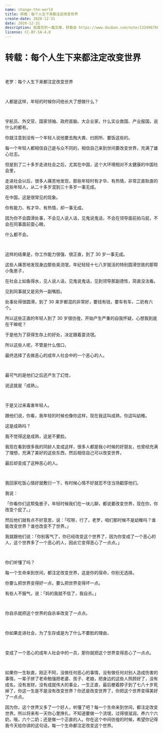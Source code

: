 ```yaml
---
name: change-the-world
title: 转载：每个人生下来都注定改变世界
create-date: 2020-12-31
date: 2020-12-31
description: 挺喜欢的一篇文章，转载自 https://www.douban.com/note/132496760/ ，原作者是罗永浩。
license: CC-BY-SA-4.0
---
```


# 转载：每个人生下来都注定改变世界

&nbsp;

老罗：每个人生下来都注定改变世界

&nbsp;

人都是这样，年轻的时候你问他长大了想做什么？

&nbsp;

宇航员、外交官、国家领袖、政府首脑、大企业家，什么实业救国、产业报国，说什么的都有。

你就注意到没有一个年轻人说他要去掏大粪、扫厕所、要饭这些的。

每一个年轻人都相信自己是与众不同的，相信自己来到世间要改变世界，充满了雄心壮志。

但是到了二十多岁走进社会之后，尤其在中国，这个大环境相对不太健康的中国社会里，

走进社会以后，很多人痛苦地发现，那些年轻时有才华、有热情，非常正直耿直的这些年轻人，从二十多岁混到三十多岁一事无成。

在中国，这是很常见的现象。

你有能力、有才华、有热情，却一事无成。

因为你不会圆滑处事，不会见人说人话，见鬼说鬼话，不会在领导面前拍马屁，不会在同事面前耍心眼，

什么都不会。

&nbsp;

这样的结果是，你工作能力很强、很正直，到了 30 岁一事无成。

这些人痛苦地发现身边那些臭流氓，年纪轻轻十七八岁就活的特别圆滑世故的那帮小兔崽子，

在社会上如鱼得水，见人说人话，见鬼说鬼话，见到领导那副德性，简直没法看。

见到同事就又是另外一副嘴脸。

处事处得很圆滑，到了 30 来岁都混的非常好，要钱有钱，要车有车，二奶有六个。

所以这些正直的年轻人到了 30 岁很彷徨，开始产生严重的自我怀疑，心想我到底在干嘛呢？

于是他为了获得生存上的好处，决定跟着耍流氓。

所以这些人呢，不管是什么借口，

最终选择了去做恶心的成年人社会中的一个恶心的人。

&nbsp;

最可气的是他们之后还产生了幻觉，

说这就是「成熟」。

&nbsp;

于是又过来毒害年轻人。

跟他们说，你看，我年轻的时候也像你这样，现在我这叫成熟，你这叫幼稚。

这是成熟吗？

我不觉得这是成熟，这是不要脸。

我现在看到很多我的同龄人变成这样，很多人都是我小时候的好朋友，也曾经充满了理想，充满了美好的这些东西，然后相信自己可以改变世界，

最后却变成了这种恶心的人。

&nbsp;

我回家吃饭心情好就敷衍一下，有时候心情不好就忍不住当场戳穿他们。

我说：

「你看你们这帮兔崽子，年轻时候我们在一块儿聊，都说要改变世界，现在你，你改变个屁了。」

然后他们就有点不好意思，说：「哎呀，行了，老罗，咱们那时候不是幼稚吗？谁能改变世界？谁也改变不了世界。」

我就跟他们说：「你别客气了，你已经改变这个世界了，因为你变成了一个恶心的人，这个世界多了一个恶心的人，因此它变得恶心了一点点。」

&nbsp;

你们听懂了吗？

每一个生命来到世间，都注定改变世界，这是你的宿命，你别无选择。

你要么把世界变得好一点，要么把世界变得坏一点。

有些人不服气，说：「妈的我就不信了，我自杀。」

&nbsp;

你自杀就把这个世界的自杀率改变了一点点。

&nbsp;

你如果走进社会，为了生存或是为了什么不要脸的理由，

&nbsp;

变成了一个恶心的成年人社会中的一员，那你就把这个世界变得恶心了一点点。

&nbsp;

如果你一生耿直，刚正不阿，没做任何恶心的事情，没有做任何对别人造成伤害的事情，一辈子拼了老命勉强把老婆、孩子、老娘，把身边的这些人照顾好了，没有成名，没有发财，没有成就伟大的事业，一生正直，最后梗着脖子到了七八十岁死掉了，你这一生是不是没有改变世界？你还是改变世界了，你把这个世界变得美好了一点点。

因为你，这个世界又多了一个好人，听懂了吧？每一个生命来到世间，都注定改变世界。所以将来有一天你心里挣扎，不知道要做一个流氓，过得很滋润，养六个六奶，哦，六个二奶；还是做一个正直的人。你在这个中间彷徨的时候，希望你记得我今天给你讲的这句话，每一个生命都注定改变这个世界。
